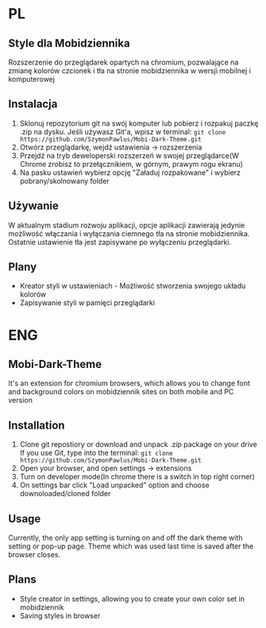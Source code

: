 # PL
## Style dla Mobidziennika

Rozszerzenie do przeglądarek opartych na chromium, pozwalające na zmianę kolorów czcionek i tła na stronie mobidziennika w wersji mobilnej i komputerowej

## Instalacja
1. Sklonuj repozytorium git na swój komputer lub pobierz i rozpakuj paczkę .zip na dysku.
  Jeśli używasz Git'a, wpisz w terminal: `git clone https://github.com/SzymonPawlus/Mobi-Dark-Theme.git`
2. Otwórz przeglądarkę, wejdź ustawienia -> rozszerzenia
3. Przejdź na tryb deweloperski rozszerzeń w swojej przeglądarce(W Chrome zrobisz to przełącznikiem, w górnym, prawym rogu ekranu)
4. Na pasku ustawień wybierz opcję "Załaduj rozpakowane" i wybierz pobrany/skolnowany folder

## Używanie
W aktualnym stadium rozwoju aplikacji, opcje aplikacji zawierają jedynie możliwość włączania i wyłączania ciemnego tła na stronie mobidziennika. Ostatnie ustawienie tła jest zapisywane po wyłączeniu przeglądarki.

## Plany
- Kreator styli w ustawieniach - Możliwość stworzenia swojego układu kolorów
- Zapisywanie styli w pamięci przeglądarki

# ENG
## Mobi-Dark-Theme

It's an extension for chromium browsers, which allows you to change font and background colors on mobidziennik sites on both mobile and PC version

## Installation
1. Clone git repostiory or download and unpack .zip package on your drive
  If you use Git, type into the terminal: `git clone https://github.com/SzymonPawlus/Mobi-Dark-Theme.git`
2. Open your browser, and open settings -> extensions
3. Turn on developer mode(In chrome there is a switch in top right corner)
4. On settings bar click "Load unpacked" option and choose downoloaded/cloned folder

## Usage
Currently, the only app setting is turning on and off the dark theme with setting or pop-up page. Theme which was used last time is saved after the browser closes.

## Plans
- Style creator in settings, allowing you to create your own color set in mobidziennik
- Saving styles in browser

